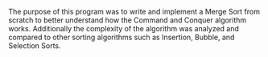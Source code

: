 The purpose of this program was to write and implement a Merge Sort from scratch to better understand how the Command and Conquer algorithm works. Additionally the complexity of the algorithm was analyzed and compared to other sorting algorithms such as Insertion, Bubble, and Selection Sorts.
